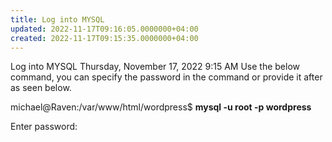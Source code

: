 ```yaml
---
title: Log into MYSQL
updated: 2022-11-17T09:16:05.0000000+04:00
created: 2022-11-17T09:15:35.0000000+04:00
---
```


Log into MYSQL
Thursday, November 17, 2022
9:15 AM
Use the below command, you can specify the password in the command or provide it after as seen below.

michael@Raven:/var/www/html/wordpress\$ **mysql -u root -p wordpress**

Enter password:
